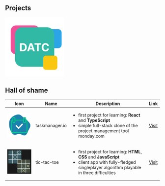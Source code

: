 ## Projects

![datc-logo](/assets/datc.svg)

## Hall of shame

| Icon                                                       | Name           | Description                                                                                                                                                                       | Link                                                 |
| ---------------------------------------------------------- | -------------- | --------------------------------------------------------------------------------------------------------------------------------------------------------------------------------- | ---------------------------------------------------- |
| ![taskmananagerIO](/assets/tio.svg)                        | taskmanager.io | <ul><li> first project for learning: **React** and **TypeScript** </li><li> simple full-stack clone of the project management tool monday.com </li></ul>                          | [Visit](https://taskmanager-io.web.app/public/entry) |
| <img src="assets/ttt.png" alt="tic-tac-toe" width="96px"/> | tic-tac-toe    | <ul><li> first project for learning: **HTML**, **CSS** and **JavaScript** </li><li> client app with fully-fledged singleplayer algorithm playable in three difficulties</li></ul> | [Visit](https://tic-tac-toe-c7690.firebaseapp.com/)  |
